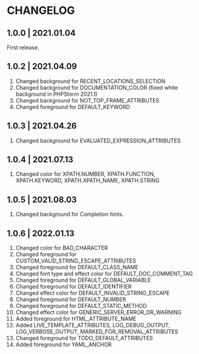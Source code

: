 # CHANGELOG

## 1.0.0 | 2021.01.04

First release.

## 1.0.2 | 2021.04.09

1) Changed background for RECENT_LOCATIONS_SELECTION
2) Changed background for DOCUMENTATION_COLOR (fixed white background in PHPStorm 2021.1)
3) Changed background for NOT_TOP_FRAME_ATTRIBUTES
4) Changed foreground for DEFAULT_KEYWORD

## 1.0.3 | 2021.04.26

1) Changed background for EVALUATED_EXPRESSION_ATTRIBUTES

## 1.0.4 | 2021.07.13

1) Changed color for XPATH.NUMBER, XPATH.FUNCTION, XPATH.KEYWORD, XPATH.XPATH_NAME, XPATH.STRING

## 1.0.5 | 2021.08.03

1) Changed background for Completion hints.

## 1.0.6 | 2022.01.13

1) Changed color for BAD_CHARACTER 
2) Changed foreground for CUSTOM_VALID_STRING_ESCAPE_ATTRIBUTES
3) Changed foreground for DEFAULT_CLASS_NAME
4) Changed font type and effect color for DEFAULT_DOC_COMMENT_TAG
5) Changed foreground for DEFAULT_GLOBAL_VARIABLE
6) Changed foreground for DEFAULT_IDENTIFIER
7) Changed effect color for DEFAULT_INVALID_STRING_ESCAPE
8) Changed foreground for DEFAULT_NUMBER
9) Changed foreground for DEFAULT_STATIC_METHOD
10) Changed effect color for GENERIC_SERVER_ERROR_OR_WARNING
11) Added foreground for HTML_ATTRIBUTE_NAME
12) Added LIVE_TEMPLATE_ATTRIBUTES, LOG_DEBUG_OUTPUT, LOG_VERBOSE_OUTPUT, MARKED_FOR_REMOVAL_ATTRIBUTES
13) Changed foreground for TODO_DEFAULT_ATTRIBUTES
14) Added foreground for YAML_ANCHOR

